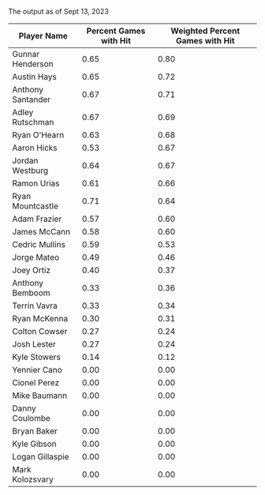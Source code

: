 The output as of Sept 13, 2023

| Player Name | Percent Games with Hit | Weighted Percent Games with Hit |
| ----------- | ---------------------- | ------------------------------- |
| Gunnar Henderson | 0.65 | 0.80 |
| Austin Hays | 0.65 | 0.72 |
| Anthony Santander | 0.67 | 0.71 |
| Adley Rutschman | 0.67 | 0.69 |
| Ryan O'Hearn | 0.63 | 0.68 |
| Aaron Hicks | 0.53 | 0.67 |
| Jordan Westburg | 0.64 | 0.67 |
| Ramon Urias | 0.61 | 0.66 |
| Ryan Mountcastle | 0.71 | 0.64 |
| Adam Frazier | 0.57 | 0.60 |
| James McCann | 0.58 | 0.60 |
| Cedric Mullins | 0.59 | 0.53 |
| Jorge Mateo | 0.49 | 0.46 |
| Joey Ortiz | 0.40 | 0.37 |
| Anthony Bemboom | 0.33 | 0.36 |
| Terrin Vavra | 0.33 | 0.34 |
| Ryan McKenna | 0.30 | 0.31 |
| Colton Cowser | 0.27 | 0.24 |
| Josh Lester | 0.27 | 0.24 |
| Kyle Stowers | 0.14 | 0.12 |
| Yennier Cano | 0.00 | 0.00 |
| Cionel Perez | 0.00 | 0.00 |
| Mike Baumann | 0.00 | 0.00 |
| Danny Coulombe | 0.00 | 0.00 |
| Bryan Baker | 0.00 | 0.00 |
| Kyle Gibson | 0.00 | 0.00 |
| Logan Gillaspie | 0.00 | 0.00 |
| Mark Kolozsvary | 0.00 | 0.00 |
